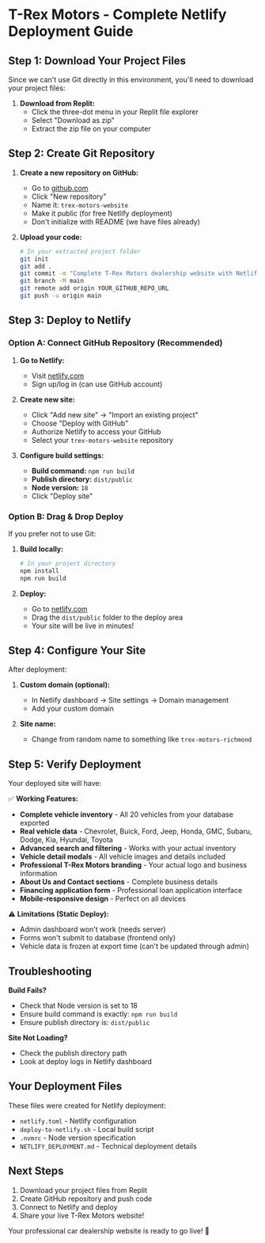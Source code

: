 # T-Rex Motors - Complete Netlify Deployment Guide

## Step 1: Download Your Project Files

Since we can't use Git directly in this environment, you'll need to download your project files:

1. **Download from Replit:**
   - Click the three-dot menu in your Replit file explorer
   - Select "Download as zip"
   - Extract the zip file on your computer

## Step 2: Create Git Repository

1. **Create a new repository on GitHub:**
   - Go to [github.com](https://github.com)
   - Click "New repository"
   - Name it: `trex-motors-website`
   - Make it public (for free Netlify deployment)
   - Don't initialize with README (we have files already)

2. **Upload your code:**
   ```bash
   # In your extracted project folder
   git init
   git add .
   git commit -m "Complete T-Rex Motors dealership website with Netlify deployment support"
   git branch -M main
   git remote add origin YOUR_GITHUB_REPO_URL
   git push -u origin main
   ```

## Step 3: Deploy to Netlify

### Option A: Connect GitHub Repository (Recommended)

1. **Go to Netlify:**
   - Visit [netlify.com](https://netlify.com)
   - Sign up/log in (can use GitHub account)

2. **Create new site:**
   - Click "Add new site" → "Import an existing project"
   - Choose "Deploy with GitHub"
   - Authorize Netlify to access your GitHub
   - Select your `trex-motors-website` repository

3. **Configure build settings:**
   - **Build command:** `npm run build`
   - **Publish directory:** `dist/public`
   - **Node version:** `18`
   - Click "Deploy site"

### Option B: Drag & Drop Deploy

If you prefer not to use Git:

1. **Build locally:**
   ```bash
   # In your project directory
   npm install
   npm run build
   ```

2. **Deploy:**
   - Go to [netlify.com](https://netlify.com)
   - Drag the `dist/public` folder to the deploy area
   - Your site will be live in minutes!

## Step 4: Configure Your Site

After deployment:

1. **Custom domain (optional):**
   - In Netlify dashboard → Site settings → Domain management
   - Add your custom domain

2. **Site name:**
   - Change from random name to something like `trex-motors-richmond`

## Step 5: Verify Deployment

Your deployed site will have:

✅ **Working Features:**
- **Complete vehicle inventory** - All 20 vehicles from your database exported
- **Real vehicle data** - Chevrolet, Buick, Ford, Jeep, Honda, GMC, Subaru, Dodge, Kia, Hyundai, Toyota
- **Advanced search and filtering** - Works with your actual inventory 
- **Vehicle detail modals** - All vehicle images and details included
- **Professional T-Rex Motors branding** - Your actual logo and business information
- **About Us and Contact sections** - Complete business details
- **Financing application form** - Professional loan application interface
- **Mobile-responsive design** - Perfect on all devices

⚠️ **Limitations (Static Deploy):**
- Admin dashboard won't work (needs server)
- Forms won't submit to database (frontend only)
- Vehicle data is frozen at export time (can't be updated through admin)

## Troubleshooting

**Build Fails?**
- Check that Node version is set to 18
- Ensure build command is exactly: `npm run build`
- Ensure publish directory is: `dist/public`

**Site Not Loading?**
- Check the publish directory path
- Look at deploy logs in Netlify dashboard

## Your Deployment Files

These files were created for Netlify deployment:

- `netlify.toml` - Netlify configuration
- `deploy-to-netlify.sh` - Local build script  
- `.nvmrc` - Node version specification
- `NETLIFY_DEPLOYMENT.md` - Technical deployment details

## Next Steps

1. Download your project files from Replit
2. Create GitHub repository and push code
3. Connect to Netlify and deploy
4. Share your live T-Rex Motors website!

Your professional car dealership website is ready to go live! 🚀